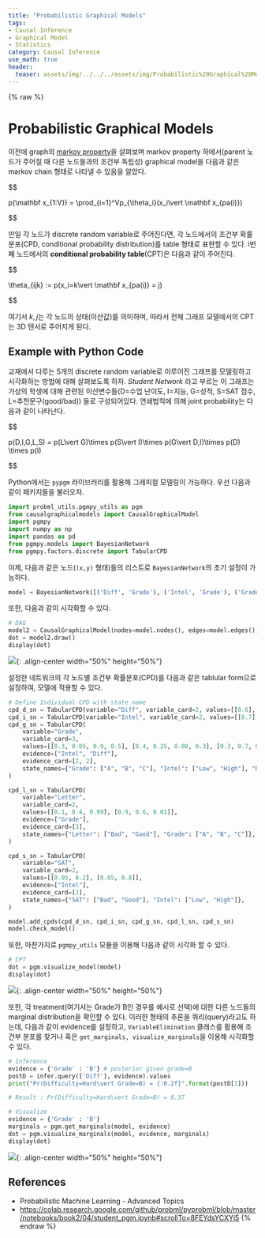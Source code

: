 ```yaml
---
title: "Probabilistic Graphical Models"
tags:
- Causal Inference
- Graphical Model
- Statistics
category: Causal Inference
use_math: true
header: 
  teaser: assets/img/../../../assets/img/Probabilistic%20Graphical%20Models.assets/스크린샷%202022-09-28%20오전%209.22.38.png
---
```

{% raw %}
# Probabilistic Graphical Models

이전에 graph의 [markov property](https://ddangchani.github.io/causal%20inference/Causal_Inference_(6)/)을 살펴보며 markov property 하에서(parent 노드가 주어질 때 다른 노드들과의 조건부 독립성) graphical model을 다음과 같은 markov chain 형태로 나타낼 수 있음을 알았다.

$$

p(\mathbf x_{1:V}) = \prod_{i=1}^Vp_{\theta_i}(x_i\vert \mathbf x_{pa(i)})

$$

만일 각 노드가 discrete random variable로 주어진다면, 각 노드에서의 조건부 확률분포(CPD, conditional probability distribution)를 table 형태로 표현할 수 있다. i번째 노드에서의 **conditional probability table**(CPT)은 다음과 같이 주어진다.

$$

\theta_{ijk} := p(x_i=k\vert \mathbf x_{pa(i)} = j)

$$

여기서 $k, j$는 각 노드의 상태(이산값)를 의미하며, 따라서 전체 그래프 모델에서의 CPT는 3D 텐서로 주어지게 된다.

## Example with Python Code

교재에서 다루는 5개의 discrete random variable로 이루어진 그래프를 모델링하고 시각화하는 방법에 대해 살펴보도록 하자. *Student Network* 라고 부르는 이 그래프는 가상의 학생에 대해 관련된 이산변수들(D=수업 난이도, I=지능, G=성적, S=SAT 점수, L=추천문구(good/bad)) 들로 구성되어있다. 연쇄법칙에 의해 joint probability는 다음과 같이 나타난다.

$$

p(D,I,G,L,S) = p(L\vert G)\times p(S\vert I)\times p(G\vert D,I)\times p(D) \times p(I)

$$

Python에서는 `pypgm` 라이브러리를 활용해 그래피컬 모델링이 가능하다. 우선 다음과 같이 패키지들을 불러오자.

```python
import probml_utils.pgmpy_utils as pgm
from causalgraphicalmodels import CausalGraphicalModel
import pgmpy
import numpy as np
import pandas as pd
from pgmpy.models import BayesianNetwork
from pgmpy.factors.discrete import TabularCPD
```

이제, 다음과 같은 노드(`(x,y)` 형태)들의 리스트로 `BayesianNetwork`의 초기 설정이 가능하다.

```python
model = BayesianNetwork([('Diff', 'Grade'), ('Intel', 'Grade'), ('Grade', 'Letter'), ('Intel', 'SAT')])
```

또한, 다음과 같이 시각화할 수 있다.

```python
# DAG
model2 = CausalGraphicalModel(nodes=model.nodes(), edges=model.edges())
dot = model2.draw()
display(dot)
```

![](/assets/img/Probabilistic%20Graphical%20Models.assets/스크린샷%202022-09-28%20오전%209.20.57.png){: .align-center width="50%" height="50%"}

설정한 네트워크의 각 노드별 조건부 확률분포(CPD)를 다음과 같은 tablular form으로 설정하여, 모델에 적용할 수 있다.

```python
# Define Individual CPD with state name
cpd_d_sn = TabularCPD(variable="Diff", variable_card=2, values=[[0.6], [0.4]], state_names={"Diff": ["Easy", "Hard"]})
cpd_i_sn = TabularCPD(variable="Intel", variable_card=2, values=[[0.7], [0.3]], state_names={"Intel": ["Low", "High"]})
cpd_g_sn = TabularCPD(
    variable="Grade",
    variable_card=3,
    values=[[0.3, 0.05, 0.9, 0.5], [0.4, 0.25, 0.08, 0.3], [0.3, 0.7, 0.02, 0.2]],
    evidence=["Intel", "Diff"],
    evidence_card=[2, 2],
    state_names={"Grade": ["A", "B", "C"], "Intel": ["Low", "High"], "Diff": ["Easy", "Hard"]},
)

cpd_l_sn = TabularCPD(
    variable="Letter",
    variable_card=2,
    values=[[0.1, 0.4, 0.99], [0.9, 0.6, 0.01]],
    evidence=["Grade"],
    evidence_card=[3],
    state_names={"Letter": ["Bad", "Good"], "Grade": ["A", "B", "C"]},
)

cpd_s_sn = TabularCPD(
    variable="SAT",
    variable_card=2,
    values=[[0.95, 0.2], [0.05, 0.8]],
    evidence=["Intel"],
    evidence_card=[2],
    state_names={"SAT": ["Bad", "Good"], "Intel": ["Low", "High"]},
)

model.add_cpds(cpd_d_sn, cpd_i_sn, cpd_g_sn, cpd_l_sn, cpd_s_sn)
model.check_model()
```

또한, 마찬가지로 `pgmpy_utils` 모듈을 이용해 다음과 같이 시각화 할 수 있다.

```python
# CPT
dot = pgm.visualize_model(model)
display(dot)
```

![](/assets/img/Probabilistic%20Graphical%20Models.assets/스크린샷%202022-09-28%20오전%209.22.38.png){: .align-center width="50%" height="50%"}

또한, 각 treatment(여기서는 Grade가 B인 경우를 예시로 선택)에 대한 다른 노드들의 marginal distribution을 확인할 수 있다. 이러한 형태의 추론을 쿼리(query)라고도 하는데,  다음과 같이 evidence를 설정하고, `VariableElimination` 클래스를 활용해 조건부 분포를 찾거나 혹은 `get_marginals, visualize_marginals`을 이용해 시각화할 수 있다.

```python
# Inference
evidence = {'Grade' : 'B'} # posterior given grade=B
postD = infer.query(['Diff'], evidence).values
print("Pr(Difficulty=Hard\vert Grade=B) = {:0.2f}".format(postD[1]))

# Result : Pr(Difficulty=Hard\vert Grade=B) = 0.37
```

```python
# Visualize
evidence = {'Grade' : 'B'}
marginals = pgm.get_marginals(model, evidence)
dot = pgm.visualize_marginals(model, evidence, marginals)
display(dot)
```

![](/assets/img/Probabilistic%20Graphical%20Models.assets/스크린샷%202022-09-28%20오전%209.26.58.png){: .align-center width="50%" height="50%"}

## References

- Probabilistic Machine Learning - Advanced Topics
- https://colab.research.google.com/github/probml/pyprobml/blob/master/notebooks/book2/04/student_pgm.ipynb#scrollTo=8FEYdsYCXYj5
{% endraw %}